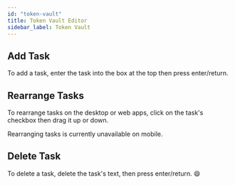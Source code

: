 ```yaml
---
id: "token-vault"
title: Token Vault Editor
sidebar_label: Token Vault
---
```


## Add Task

To add a task, enter the task into the box at the top then press enter/return.

## Rearrange Tasks

To rearrange tasks on the desktop or web apps, click on the task's checkbox then drag it up or down.

Rearranging tasks is currently unavailable on mobile.

## Delete Task

To delete a task, delete the task's text, then press enter/return. 😄

